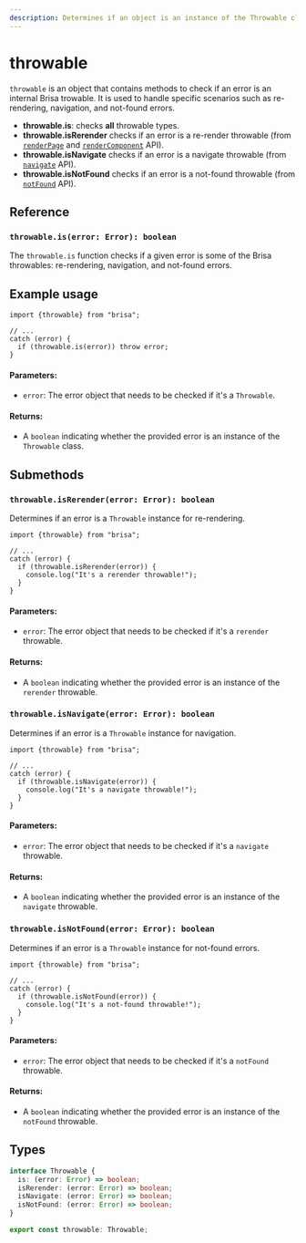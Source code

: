 ```yaml
---
description: Determines if an object is an instance of the Throwable class.
---
```


# throwable

`throwable` is an object that contains methods to check if an error is an internal Brisa trowable. It is used to handle specific scenarios such as re-rendering, navigation, and not-found errors.

- **throwable.is**: checks **all** throwable types.
- **throwable.isRerender** checks if an error is a re-render throwable (from [`renderPage`](/api-reference/server-apis/renderPage) and [`renderComponent`](/api-reference/server-apis/renderComponent) API).
- **throwable.isNavigate** checks if an error is a navigate throwable (from [`navigate`](/api-reference/functions/navigate) API).
- **throwable.isNotFound** checks if an error is a not-found throwable (from [`notFound`](/api-reference/functions/notFound) API).

## Reference

### `throwable.is(error: Error): boolean`

The `throwable.is` function checks if a given error is some of the Brisa throwables: re-rendering, navigation, and not-found errors.

## Example usage

```tsx
import {throwable} from "brisa";

// ...
catch (error) {
  if (throwable.is(error)) throw error;
}
```

#### Parameters:

- `error`: The error object that needs to be checked if it's a `Throwable`.

#### Returns:

- A `boolean` indicating whether the provided error is an instance of the `Throwable` class.

## Submethods

### `throwable.isRerender(error: Error): boolean`

Determines if an error is a `Throwable` instance for re-rendering.

```tsx
import {throwable} from "brisa";

// ...
catch (error) {
  if (throwable.isRerender(error)) {
    console.log("It's a rerender throwable!");
  }
}
```

#### Parameters:

- `error`: The error object that needs to be checked if it's a `rerender` throwable.

#### Returns:

- A `boolean` indicating whether the provided error is an instance of the `rerender` throwable.

### `throwable.isNavigate(error: Error): boolean`

Determines if an error is a `Throwable` instance for navigation.

```tsx
import {throwable} from "brisa";

// ...
catch (error) {
  if (throwable.isNavigate(error)) {
    console.log("It's a navigate throwable!");
  }
}
```

#### Parameters:

- `error`: The error object that needs to be checked if it's a `navigate` throwable.

#### Returns:

- A `boolean` indicating whether the provided error is an instance of the `navigate` throwable.

### `throwable.isNotFound(error: Error): boolean`

Determines if an error is a `Throwable` instance for not-found errors.

```tsx
import {throwable} from "brisa";

// ...
catch (error) {
  if (throwable.isNotFound(error)) {
    console.log("It's a not-found throwable!");
  }
}
```

#### Parameters:

- `error`: The error object that needs to be checked if it's a `notFound` throwable.

#### Returns:

- A `boolean` indicating whether the provided error is an instance of the `notFound` throwable.


## Types

```ts
interface Throwable {
  is: (error: Error) => boolean;
  isRerender: (error: Error) => boolean;
  isNavigate: (error: Error) => boolean;
  isNotFound: (error: Error) => boolean;
}

export const throwable: Throwable;
```
